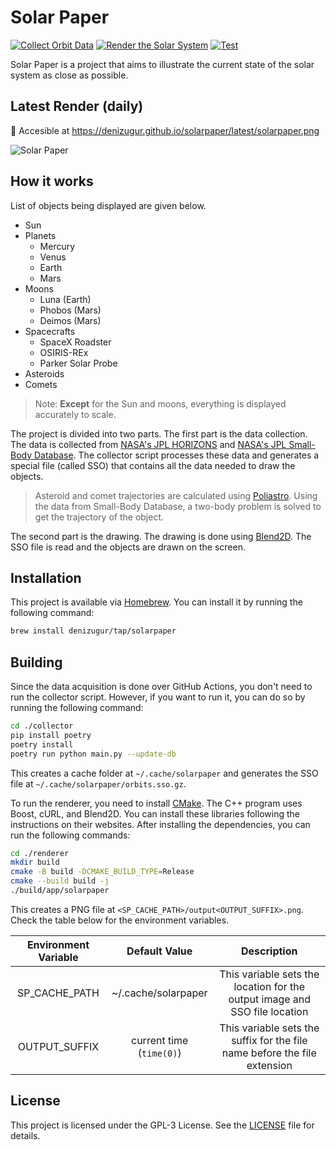 # Solar Paper

[![Collect Orbit Data](https://github.com/DenizUgur/solarpaper/actions/workflows/collect.yml/badge.svg)](https://github.com/DenizUgur/solarpaper/actions/workflows/collect.yml) [![Render the Solar System](https://github.com/DenizUgur/solarpaper/actions/workflows/render.yml/badge.svg)](https://github.com/DenizUgur/solarpaper/actions/workflows/render.yml) [![Test](https://github.com/DenizUgur/solarpaper/actions/workflows/test.yml/badge.svg)](https://github.com/DenizUgur/solarpaper/actions/workflows/test.yml)

Solar Paper is a project that aims to illustrate the current state of the solar system as close as possible.

## Latest Render (daily)

:link: Accesible at https://denizugur.github.io/solarpaper/latest/solarpaper.png

![Solar Paper](https://denizugur.github.io/solarpaper/latest/solarpaper.png)

## How it works

List of objects being displayed are given below.

- Sun
- Planets
  - Mercury
  - Venus
  - Earth
  - Mars
- Moons
  - Luna (Earth)
  - Phobos (Mars)
  - Deimos (Mars)
- Spacecrafts
  - SpaceX Roadster
  - OSIRIS-REx
  - Parker Solar Probe
- Asteroids
- Comets

> Note: **Except** for the Sun and moons, everything is displayed accurately to scale.

The project is divided into two parts. The first part is the data collection. The data is collected from [NASA's JPL HORIZONS](https://ssd.jpl.nasa.gov/?horizons) and [NASA's JPL Small-Body Database](https://ssd.jpl.nasa.gov/sbdb.cgi). The collector script processes these data and generates a special file (called SSO) that contains all the data needed to draw the objects.

> Asteroid and comet trajectories are calculated using [Poliastro](https://docs.poliastro.space/en/stable/). Using the data from Small-Body Database, a two-body problem is solved to get the trajectory of the object.

The second part is the drawing. The drawing is done using [Blend2D](https://blend2d.com/). The SSO file is read and the objects are drawn on the screen.

## Installation

This project is available via [Homebrew](https://brew.sh/). You can install it by running the following command:

```bash
brew install denizugur/tap/solarpaper
```

## Building

Since the data acquisition is done over GitHub Actions, you don't need to run the collector script. However, if you want to run it, you can do so by running the following command:

```bash
cd ./collector
pip install poetry
poetry install
poetry run python main.py --update-db
```

This creates a cache folder at `~/.cache/solarpaper` and generates the SSO file at `~/.cache/solarpaper/orbits.sso.gz`.

To run the renderer, you need to install [CMake](https://cmake.org/). The C++ program uses Boost, cURL, and Blend2D. You can install these libraries following the instructions on their websites. After installing the dependencies, you can run the following commands:

```bash
cd ./renderer
mkdir build
cmake -B build -DCMAKE_BUILD_TYPE=Release
cmake --build build -j
./build/app/solarpaper
```

This creates a PNG file at `<SP_CACHE_PATH>/output<OUTPUT_SUFFIX>.png`. Check the table below for the environment variables.

| Environment Variable |      Default Value       |                                Description                                 |
| :------------------: | :----------------------: | :------------------------------------------------------------------------: |
|    SP_CACHE_PATH     |   ~/.cache/solarpaper    | This variable sets the location for the output image and SSO file location |
|    OUTPUT_SUFFIX     | current time (`time(0)`) | This variable sets the suffix for the file name before the file extension  |

## License

This project is licensed under the GPL-3 License. See the [LICENSE](LICENSE) file for details.
